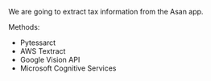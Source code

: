 We are going to extract tax information from the Asan app.

Methods:

*   Pytessarct
*   AWS Textract
*   Google Vision API
*   Microsoft Cognitive Services